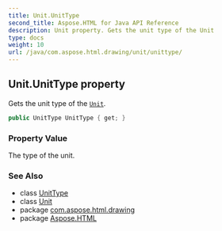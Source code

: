 ```yaml
---
title: Unit.UnitType
second_title: Aspose.HTML for Java API Reference
description: Unit property. Gets the unit type of the Unit
type: docs
weight: 10
url: /java/com.aspose.html.drawing/unit/unittype/
---
```

## Unit.UnitType property

Gets the unit type of the [`Unit`](../).

```java
public UnitType UnitType { get; }
```

### Property Value

The type of the unit.

### See Also

* class [UnitType](../../unittype/)
* class [Unit](../)
* package [com.aspose.html.drawing](../../../com.aspose.html.drawing/)
* package [Aspose.HTML](../../../)
